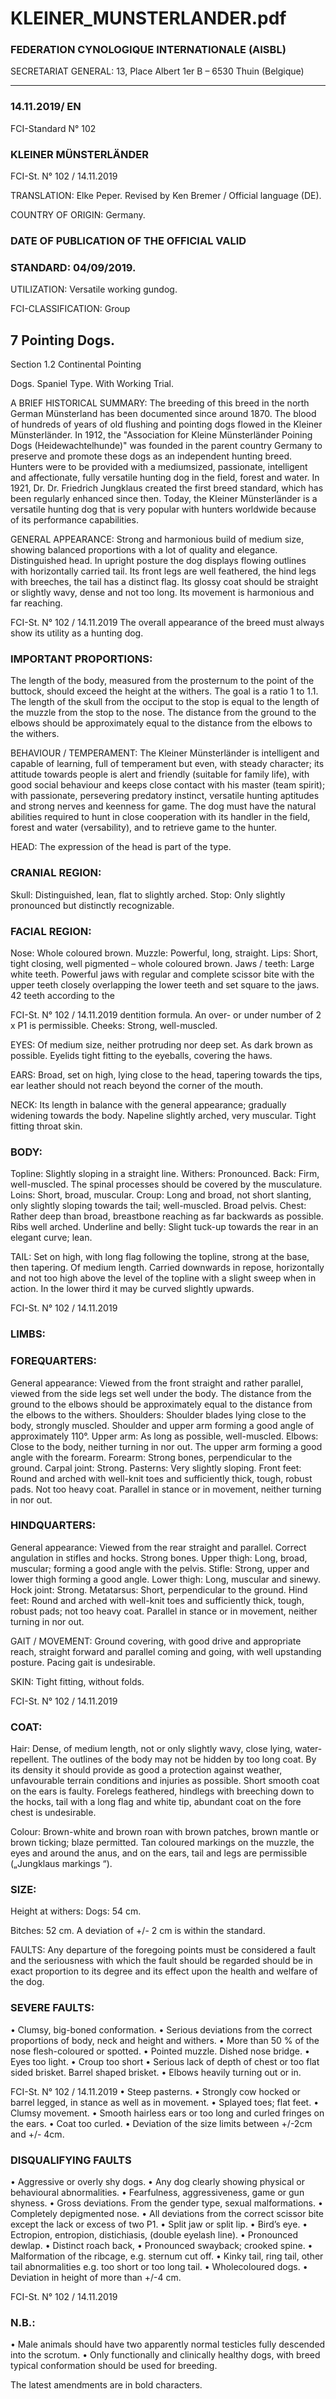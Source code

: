 # KLEINER_MUNSTERLANDER.pdf


### FEDERATION CYNOLOGIQUE INTERNATIONALE (AISBL)


SECRETARIAT GENERAL: 13, Place Albert 1er  B – 6530 Thuin (Belgique)
______________________________________________________________________________

### 14.11.2019/ EN



FCI-Standard N° 102


### KLEINER  MÜNSTERLÄNDER




FCI-St. N° 102 / 14.11.2019

TRANSLATION: Elke Peper. Revised by Ken Bremer / Official
language (DE).

COUNTRY OF ORIGIN: Germany.

### DATE OF PUBLICATION OF THE OFFICIAL VALID



### STANDARD: 04/09/2019.



UTILIZATION: Versatile working gundog.

FCI-CLASSIFICATION:    Group


## 7     Pointing Dogs.


Section  1.2  Continental Pointing


Dogs.  Spaniel Type.
With Working Trial.

A BRIEF HISTORICAL SUMMARY: The breeding of this
breed in the north German Münsterland has been documented
since around 1870. The blood of hundreds of years of old
flushing and pointing dogs flowed in the Kleiner Münsterländer.
In 1912, the "Association for Kleine Münsterländer Poining
Dogs (Heidewachtelhunde)" was founded in the parent country
Germany to preserve and promote these dogs as an independent
hunting breed. Hunters were to be provided with a mediumsized, passionate, intelligent and affectionate, fully versatile
hunting dog in the field, forest and water. In 1921, Dr. Dr.
Friedrich Jungklaus created the first breed standard, which has
been regularly enhanced since then. Today, the Kleiner
Münsterländer is a versatile hunting dog that is very popular
with hunters worldwide because of its performance capabilities.

GENERAL APPEARANCE: Strong and harmonious build of
medium size, showing balanced proportions with a lot of quality and
elegance. Distinguished head. In upright posture the dog displays
flowing outlines with horizontally carried tail. Its front legs are well
feathered, the hind legs with breeches, the tail has a distinct flag.
Its glossy coat should be straight or slightly wavy, dense and not too
long. Its movement is harmonious and far reaching.


FCI-St. N° 102 / 14.11.2019
The overall appearance of the breed must always show its utility
as a hunting dog.

### IMPORTANT PROPORTIONS:


The length of the body, measured from the prosternum to the point
of the buttock, should exceed the height at the withers. The goal is a
ratio 1 to 1.1.
The length of the skull from the occiput to the stop is equal to the
length of the muzzle from the stop to the nose. The distance from
the ground to the elbows should be approximately equal to the
distance from the elbows to the withers.


BEHAVIOUR / TEMPERAMENT: The Kleiner Münsterländer
is intelligent and capable of learning, full of temperament but even,
with steady character; its attitude towards people is alert and friendly
(suitable for family life), with good social behaviour and keeps close
contact with his master (team spirit); with passionate, persevering
predatory instinct, versatile hunting aptitudes and strong nerves and
keenness for game.
The dog must have the natural abilities required to hunt in close
cooperation with its handler in the field, forest and water
(versability), and to retrieve game to the hunter.

HEAD: The expression of the head is part of the type.

### CRANIAL REGION:


Skull: Distinguished, lean, flat to slightly arched.
Stop: Only slightly pronounced but distinctly recognizable.

### FACIAL REGION:


Nose: Whole coloured brown.
Muzzle: Powerful, long, straight.
Lips: Short, tight closing, well pigmented – whole coloured brown.
Jaws / teeth: Large white teeth. Powerful jaws with regular and
complete scissor bite with the upper teeth closely overlapping the
lower teeth and set square to the jaws. 42 teeth according to the


FCI-St. N° 102 / 14.11.2019
dentition formula. An over- or under number of 2 x P1 is
permissible.
Cheeks: Strong, well-muscled.

EYES: Of medium size, neither protruding nor deep set. As dark
brown as possible. Eyelids tight fitting to the eyeballs, covering the
haws.

EARS: Broad, set on high, lying close to the head, tapering towards
the tips, ear leather should not reach beyond the corner of the mouth.

NECK: Its length in balance with the general appearance; gradually
widening towards the body. Napeline slightly arched, very muscular.
Tight fitting throat skin.

### BODY:


Topline: Slightly sloping in a straight line.
Withers: Pronounced.
Back: Firm, well-muscled. The spinal processes should be covered
by the musculature.
Loins: Short, broad, muscular.
Croup: Long and broad, not short slanting, only slightly sloping
towards the tail; well-muscled. Broad pelvis.
Chest: Rather deep than broad, breastbone reaching as far backwards
as possible. Ribs well arched.
Underline and belly: Slight tuck-up towards the rear in an elegant
curve; lean.

TAIL: Set on high, with long flag following the topline, strong at
the base, then tapering. Of medium length. Carried downwards in
repose, horizontally and not too high above the level of the topline
with a slight sweep when in action. In the lower third it may be
curved slightly upwards.




FCI-St. N° 102 / 14.11.2019


### LIMBS:



### FOREQUARTERS:


General appearance: Viewed from the front straight and rather
parallel, viewed from the side legs set well under the body. The
distance from the ground to the elbows should be approximately
equal to the distance from the elbows to the withers.
Shoulders: Shoulder blades lying close to the body, strongly
muscled. Shoulder and upper arm forming a good angle of
approximately 110°.
Upper arm: As long as possible, well-muscled.
Elbows: Close to the body, neither turning in nor out. The upper arm
forming a good angle with the forearm.
Forearm: Strong bones, perpendicular to the ground.
Carpal joint: Strong.
Pasterns: Very slightly sloping.
Front feet: Round and arched with well-knit toes and sufficiently
thick, tough, robust pads. Not too heavy coat. Parallel in stance or in
movement, neither turning in nor out.

### HINDQUARTERS:


General appearance: Viewed from the rear straight and parallel.
Correct angulation in stifles and hocks. Strong bones.
Upper thigh: Long, broad, muscular; forming a good angle with the
pelvis.
Stifle: Strong, upper and lower thigh forming a good angle.
Lower thigh: Long, muscular and sinewy.
Hock joint: Strong.
Metatarsus: Short, perpendicular to the ground.
Hind feet: Round and arched with well-knit toes and sufficiently
thick, tough, robust pads; not too heavy coat. Parallel in stance or in
movement, neither turning in nor out.

GAIT / MOVEMENT: Ground covering, with good drive and
appropriate reach, straight forward and parallel coming and going,
with well upstanding posture. Pacing gait is undesirable.

SKIN: Tight fitting, without folds.


FCI-St. N° 102 / 14.11.2019

### COAT:


Hair: Dense, of medium length, not or only slightly wavy, close
lying, water-repellent. The outlines of the body may not be hidden
by too long coat. By its density it should provide as good a
protection against weather, unfavourable terrain conditions and
injuries as possible. Short smooth coat on the ears is faulty.
Forelegs feathered, hindlegs with breeching down to the hocks, tail
with a long flag and white tip, abundant coat on the fore chest is
undesirable.

Colour: Brown-white and brown roan with brown patches, brown
mantle or brown ticking; blaze permitted. Tan coloured markings on
the muzzle, the eyes and around the anus, and on the ears, tail and
legs are permissible („Jungklaus markings “).

### SIZE:


Height at withers:
Dogs:
54 cm.

Bitches:
52 cm.
A deviation of +/- 2 cm is within the standard.

FAULTS: Any departure of the foregoing points must be considered
a fault and the seriousness with which the fault should be regarded
should be in exact proportion to its degree and its effect upon the
health and welfare of the dog.

### SEVERE FAULTS:


• Clumsy, big-boned conformation.
• Serious deviations from the correct proportions of body, neck and
height and withers.
• More than 50 % of the nose flesh-coloured or spotted.
• Pointed muzzle. Dished nose bridge.
• Eyes too light.
• Croup too short
• Serious lack of depth of chest or too flat sided brisket. Barrel
shaped brisket.
• Elbows heavily turning out or in.


FCI-St. N° 102 / 14.11.2019
• Steep pasterns.
• Strongly cow hocked or barrel legged, in stance as well as in
movement.
• Splayed toes; flat feet.
• Clumsy movement.
• Smooth hairless ears or too long and curled fringes on the ears.
• Coat too curled.
• Deviation of the size limits between +/-2cm and +/- 4cm.

### DISQUALIFYING FAULTS


• Aggressive or overly shy dogs.
• Any dog clearly showing physical or behavioural abnormalities.
• Fearfulness, aggressiveness, game or gun shyness.
• Gross deviations. From the gender type, sexual malformations.
• Completely depigmented nose.
• All deviations from the correct scissor bite except the lack or
excess of two P1.
• Split jaw or split lip.
• Bird’s eye.
• Ectropion, entropion, distichiasis, (double eyelash line).
• Pronounced dewlap.
• Distinct roach back,
• Pronounced swayback; crooked spine.
• Malformation of the ribcage, e.g. sternum cut off.
• Kinky tail, ring tail, other tail abnormalities e.g. too short or too
long tail.
• Wholecoloured dogs.
• Deviation in height of more than +/-4 cm.




FCI-St. N° 102 / 14.11.2019


### N.B.:


•
Male animals should have two apparently normal testicles fully
descended into the scrotum.
•
Only functionally and clinically healthy dogs, with breed
typical conformation should be used for breeding.

The latest amendments are in bold characters.




